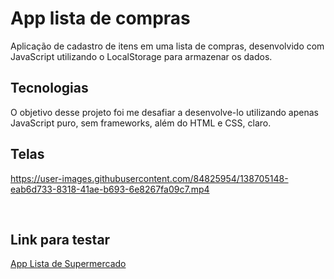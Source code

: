 # App lista de compras

Aplicação de cadastro de itens em uma lista de compras, desenvolvido com JavaScript utilizando o LocalStorage para armazenar os dados.

## Tecnologias
O objetivo desse projeto foi me desafiar a desenvolve-lo utilizando apenas JavaScript puro, sem frameworks, além do HTML e CSS, claro.

## Telas
https://user-images.githubusercontent.com/84825954/138705148-eab6d733-8318-41ae-b693-6e8267fa09c7.mp4

<br/>

## Link para testar
<a href="https://app-lista-de-compras.netlify.app/">App Lista de Supermercado<a/>
